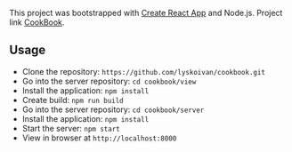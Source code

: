 This project was bootstrapped with [Create React App](https://github.com/facebook/create-react-app) and Node.js.
Project link [CookBook](https://bs-cookbook.herokuapp.com).

## Usage

- Clone the repository: `https://github.com/lyskoivan/cookbook.git`
- Go into the server repository: `cd cookbook/view`
- Install the application: `npm install`
- Create build: `npm run build`
- Go into the server repository: `cd cookbook/server`
- Install the application: `npm install`
- Start the server: `npm start`
- View in browser at `http://localhost:8000`

